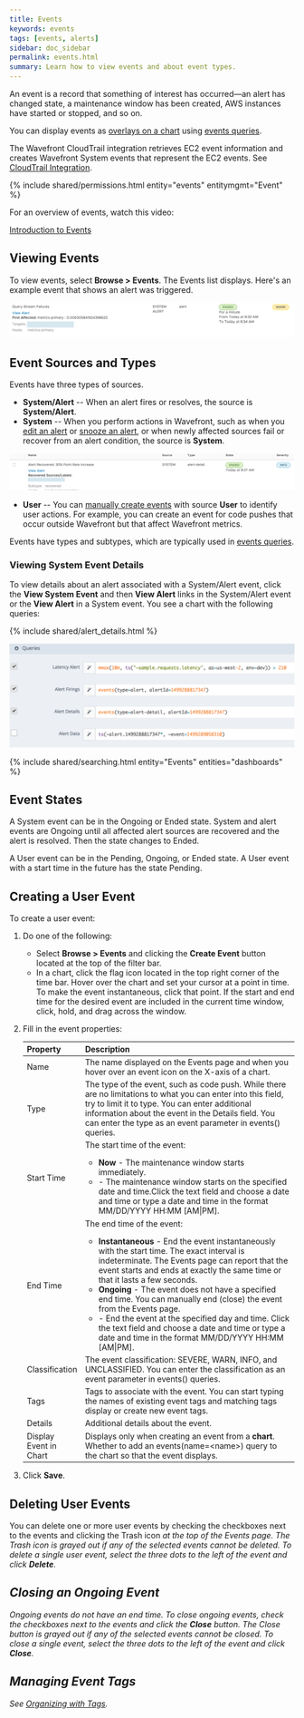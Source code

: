 ```yaml
---
title: Events
keywords: events
tags: [events, alerts]
sidebar: doc_sidebar
permalink: events.html
summary: Learn how to view events and about event types.
---
```

An event is a record that something of interest has occurred&mdash;an alert has changed state,
a maintenance window has been created, AWS instances have started or stopped, and so on.

You can display events as [overlays on a chart](charts_events_displaying.html) using [events queries](events_queries.html).

The Wavefront CloudTrail integration retrieves EC2 event information and creates Wavefront System events that represent the EC2 events. See [CloudTrail Integration](integrations_aws_metrics.html#cloudtrail-integration).

{% include shared/permissions.html entity="events" entitymgmt="Event" %}

For an overview of events, watch this video:

[Introduction to Events](https://vmwarelearningzone.vmware.com/oltpublish/site/openlearn.do?dispatch=previewLesson&id=6f470b3e-dc7a-11e7-a6ac-0cc47a352510&inner=true&player2=true)

## Viewing Events

To view events, select **Browse > Events**. The Events list displays. Here's an example event that shows an alert was triggered.

![Alert firing](images/event_alert_firing.png)

## Event Sources and Types

Events have three types of sources.

- **System/Alert** -- When an alert fires or resolves, the source is **System/Alert**.
- **System** -- When you perform actions in Wavefront, such as when you [edit an alert](alerts.html) or [snooze an alert](maintenance_windows_managing.html#snoozing-and-unsnoozing-alerts), or when newly affected sources fail or recover from an alert condition, the source is **System**.

![Events system](images/event_system.png)

- **User** -- You can [manually create events](events.html#creating-a-user-event) with source **User** to identify user actions. For example, you can create an event for code pushes that occur outside Wavefront but that affect Wavefront metrics.

Events have types and subtypes, which are typically used in [events queries](events_queries.html).

### Viewing System Event Details

To view details about an alert associated with a System/Alert event, click the **View System Event** and then **View Alert** links in the System/Alert event or the **View Alert** in a System event. You see a chart with the following queries:

{% include shared/alert_details.html %}

![Alert notification](images/alert_notification_queries.png)

{% include shared/searching.html entity="Events" entities="dashboards" %}

## Event States

A System event can be in the Ongoing or Ended state. System and alert events are Ongoing until all affected alert sources are recovered and the alert is resolved. Then the state changes to Ended.

A User event can be in the Pending, Ongoing, or Ended state. A User event with a start time in the future has the state Pending.

## Creating a User Event

To create a user event:

1. Do one of the following:
   - Select **Browse > Events** and clicking the <strong>Create Event</strong> button located at the top of the filter bar.
   - In a chart, click the flag icon located in the top right corner of the time
   bar. Hover over the chart and set your cursor at a point in time. To make the event instantaneous, click that point.
   If the start and end time for the desired event are included in the current time window, click, hold, and drag across the window.

1. Fill in the event properties:
    <table>
    <thead>
    <tr><th width="20%">Property</th><th width="80%">Description</th></tr>
    </thead>
    <tbody>
    <tr>
    <td>Name</td>
    <td>The name displayed on the Events page and when you hover over an event icon on the X-axis of a chart.</td>
    </tr>
    <tr>
    <td>Type</td>
    <td>The type of the event, such as code push. While there are no limitations to what you can enter into this field, try to limit it to type. You can enter additional information about the event in the Details field.  You can enter the type as an event parameter in events() queries.</td>
    </tr>
    <tr>
    <td>Start Time</td>
    <td>The start time of the event:
    <ul><li><strong>Now</strong> - The maintenance window starts immediately.</li>
    <li><i class="fa fa-calendar"></i> - The maintenance window starts on the specified date and time.Click the text field and choose a date and time or type a date and time in the format MM/DD/YYYY HH:MM [AM|PM].</li></ul></td>
    </tr>
    <tr>
    <td>End Time</td>
    <td>The end time of the event:
    <ul>
    <li><strong>Instantaneous</strong> - End the event instantaneously with the start time. The exact interval is indeterminate. The Events page can report that the event starts and ends at exactly the same time or that it lasts a few seconds.</li>
    <li><strong>Ongoing</strong> - The event does not have a specified end time. You can manually end (close) the event from the Events page.</li>
    <li><i class="fa fa-calendar"></i> - End the event at the specified day and time. Click the text field and choose a date and time or type a date and time in the format MM/DD/YYYY HH:MM [AM|PM].</li></ul></td>
    </tr>
    <tr>
    <td>Classification</td>
    <td>The event classification: SEVERE, WARN, INFO, and UNCLASSIFIED. You can enter the classification as an event parameter in events() queries.</td>
    </tr>
    <tr>
    <td>Tags</td>
    <td>Tags to associate with the event. You can start typing the names of existing event tags and matching tags display or create new event tags.</td>
    </tr>
    <tr>
    <td>Details</td>
    <td>Additional details about the event.</td>
    </tr>
    <tr>
    <td>Display Event in Chart</td>
    <td>Displays only when creating an event from a <strong>chart</strong>. Whether to add an events(name=&lt;name&gt;) query to the chart so that the event displays.</td>
    </tr>
    </tbody>
    </table>
1. Click **Save**.

## Deleting User Events

You can delete one or more user events by checking the checkboxes next to the events and clicking the Trash icon <i class="fa fa-trash"/> at the top of the Events page. The Trash icon is grayed out if any of the selected events cannot be deleted. To delete a single user event, select the three dots to the left of the event and click **Delete**.

## Closing an Ongoing Event
Ongoing events do not have an end time. To close ongoing events, check the checkboxes next to the events and click the **Close** button. The Close button is grayed out if any of the selected events cannot be closed.
To close a single event, select the three dots to the left of the event and click **Close**.

## Managing Event Tags

See [Organizing with Tags](tags_overview.html).
